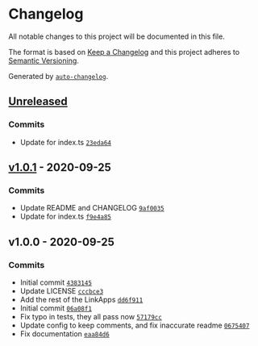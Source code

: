 # Changelog

All notable changes to this project will be documented in this file.

The format is based on [Keep a Changelog](https://keepachangelog.com/en/1.0.0/)
and this project adheres to [Semantic Versioning](https://semver.org/spec/v2.0.0.html).

Generated by [`auto-changelog`](https://github.com/CookPete/auto-changelog).

## [Unreleased](https://github.com/Neutron-Creative/deep-link-it/compare/v1.0.1...HEAD)

### Commits

- Update for index.ts [`23eda64`](https://github.com/Neutron-Creative/deep-link-it/commit/23eda645d57afdc3ae11c405f8c3e9fa9fa9e75e)

## [v1.0.1](https://github.com/Neutron-Creative/deep-link-it/compare/v1.0.0...v1.0.1) - 2020-09-25

### Commits

- Update README and CHANGELOG [`9af0035`](https://github.com/Neutron-Creative/deep-link-it/commit/9af003542a79a087683cc0badcc64a4b643a2873)
- Update for index.ts [`f9e4a85`](https://github.com/Neutron-Creative/deep-link-it/commit/f9e4a8587fee7c14a8ca591bb19e6294f28bf1c2)

## v1.0.0 - 2020-09-25

### Commits

- Initial commit [`4383145`](https://github.com/Neutron-Creative/deep-link-it/commit/4383145f10bb2de5e96a52a3b0282424afc9366f)
- Update LICENSE [`cccbce3`](https://github.com/Neutron-Creative/deep-link-it/commit/cccbce39390dfaa27919e8f772a7d1b25cfd69d0)
- Add the rest of the LinkApps [`dd6f911`](https://github.com/Neutron-Creative/deep-link-it/commit/dd6f911ad2fe91f822efe6dfd68182c6efc43adf)
- Initial commit [`06a08f1`](https://github.com/Neutron-Creative/deep-link-it/commit/06a08f1b4c654307b192c5df1684539d21f85f5f)
- Fix typo in tests, they all pass now [`57179cc`](https://github.com/Neutron-Creative/deep-link-it/commit/57179ccb0890997a391fdbb538e082d6ad8905bf)
- Update config to keep comments, and fix inaccurate readme [`0675407`](https://github.com/Neutron-Creative/deep-link-it/commit/0675407077ae1fc0bf1d89a9f35ace141f7d0680)
- Fix documentation [`eaa84d6`](https://github.com/Neutron-Creative/deep-link-it/commit/eaa84d6ba814b7e668684f700c3b3ec1e737c498)
